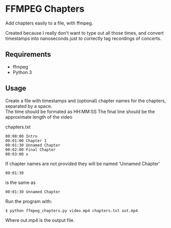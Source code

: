 # FFMPEG Chapters

Add chapters easily to a file, with ffmpeg.

Created because I really don't want to type out all those times, and convert timestamps into nanoseconds just to correctly tag recordings of concerts.

## Requirements

* ffmpeg
* Python 3

## Usage

Create a file with timestamps and (optional) chapter names for the chapters, separated by a space.  
The time should be formated as HH:MM:SS
The final line should be the approximate length of the video

chapters.txt

    00:00:00 Intro
    00:01:00 Chapter 1
    00:01:30 Unnamed Chapter
    00:02:00 Final Chapter
    00:03:00 x

If chapter names are not provided they will be named 'Unnamed Chapter'

    00:01:30

is the same as

    00:01:30 Unnamed Chapter

Run the program with:

    $ python ffmpeg_chapters.py video.mp4 chapters.txt out.mp4

Where out.mp4 is the output file.
